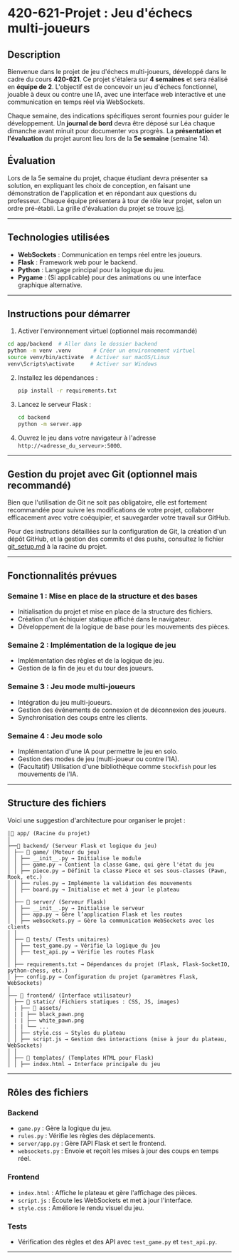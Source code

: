 # 420-621-Projet : Jeu d'échecs multi-joueurs

## **Description**
Bienvenue dans le projet de jeu d'échecs multi-joueurs, développé dans le cadre du cours **420-621**. Ce projet s'étalera sur **4 semaines** et sera réalisé en **équipe de 2**. L'objectif est de concevoir un jeu d'échecs fonctionnel, jouable à deux ou contre une IA, avec une interface web interactive et une communication en temps réel via WebSockets.

Chaque semaine, des indications spécifiques seront fournies pour guider le développement. Un **journal de bord** devra être déposé sur Léa chaque dimanche avant minuit pour documenter vos progrès. La **présentation et l'évaluation** du projet auront lieu lors de la **5e semaine** (semaine 14).

## Évaluation
Lors de la 5e semaine du projet, chaque étudiant devra présenter sa solution, en expliquant les choix de conception, en faisant une démonstration de l'application et en répondant aux questions du professeur.
Chaque équipe présentera à tour de rôle leur projet, selon un ordre pré-établi.
La grille d'évaluation du projet se trouve [ici](https://cmaisonneuveqcca-my.sharepoint.com/:x:/g/personal/eterriault_cmaisonneuve_qc_ca/EV6TFQNx_o1Ko-Jl604Wn28B9TnuOxS9cKd5_EG0wPLMjA?e=MM26cH).

---
## **Technologies utilisées**
- **WebSockets** : Communication en temps réel entre les joueurs.
- **Flask** : Framework web pour le backend.
- **Python** : Langage principal pour la logique du jeu.
- **Pygame** : (Si applicable) pour des animations ou une interface graphique alternative.

---
## **Instructions pour démarrer**

1. Activer l'environnement virtuel (optionnel mais recommandé)
```bash
cd app/backend  # Aller dans le dossier backend
python -m venv .venv       # Créer un environnement virtuel
source venv/bin/activate  # Activer sur macOS/Linux
venv\Scripts\activate     # Activer sur Windows
```

2. Installez les dépendances :
   ```bash
   pip install -r requirements.txt
   ```
3. Lancez le serveur Flask :
   ```bash
   cd backend
   python -m server.app
   ```
4. Ouvrez le jeu dans votre navigateur à l'adresse `http://<adresse_du_serveur>:5000`.

---

## **Gestion du projet avec Git (optionnel mais recommandé)**

Bien que l'utilisation de Git ne soit pas obligatoire, elle est fortement recommandée pour suivre les modifications de votre projet, collaborer efficacement avec votre coéquipier, et sauvegarder votre travail sur GitHub.

Pour des instructions détaillées sur la configuration de Git, la création d'un dépôt GitHub, et la gestion des commits et des pushs, consultez le fichier [git_setup.md](git_setup.md) à la racine du projet.

---

## **Fonctionnalités prévues**
### **Semaine 1 : Mise en place de la structure et des bases**
- Initialisation du projet et mise en place de la structure des fichiers.
- Création d'un échiquier statique affiché dans le navigateur.
- Développement de la logique de base pour les mouvements des pièces.

### **Semaine 2 : Implémentation de la logique de jeu**
- Implémentation des règles et de la logique de jeu.
- Gestion de la fin de jeu et du tour des joueurs.

### **Semaine 3 : Jeu mode multi-joueurs**
- Intégration du jeu multi-joueurs.
- Gestion des événements de connexion et de déconnexion des joueurs.
- Synchronisation des coups entre les clients.

### **Semaine 4 : Jeu mode solo**
- Implémentation d'une IA pour permettre le jeu en solo.
- Gestion des modes de jeu (multi-joueur ou contre l'IA).
- (Facultatif) Utilisation d'une bibliothèque comme `Stockfish` pour les mouvements de l'IA.

---

## Structure des fichiers

Voici une suggestion d'architecture pour organiser le projet :

```text
|📂 app/ (Racine du projet)
│
├──📂 backend/ (Serveur Flask et logique du jeu)
│ ├── 📂 game/ (Moteur du jeu)
│ │ ├── __init__.py → Initialise le module
│ │ ├── game.py → Contient la classe Game, qui gère l'état du jeu
│ │ ├── piece.py → Définit la classe Piece et ses sous-classes (Pawn, Rook, etc.)
│ │ ├── rules.py → Implémente la validation des mouvements
│ │ ├── board.py → Initialise et met à jour le plateau
│ │
│ ├── 📂 server/ (Serveur Flask)
│ │ ├── __init__.py → Initialise le serveur
│ │ ├── app.py → Gère l’application Flask et les routes
│ │ ├── websockets.py → Gère la communication WebSockets avec les clients
│ │
│ ├── 📂 tests/ (Tests unitaires)
│ │ ├── test_game.py → Vérifie la logique du jeu
│ │ ├── test_api.py → Vérifie les routes Flask
│ │
│ ├── requirements.txt → Dépendances du projet (Flask, Flask-SocketIO, python-chess, etc.)
│ ├── config.py → Configuration du projet (paramètres Flask, WebSockets)
│
├── 📂 frontend/ (Interface utilisateur)
│ ├── 📂 static/ (Fichiers statiques : CSS, JS, images)
│ | ├── 📂 assets/
│ | | ├── black_pawn.png
│ | | ├── white_pawn.png
│ | | └── ...
│ │ ├── style.css → Styles du plateau
│ │ ├── script.js → Gestion des interactions (mise à jour du plateau, WebSockets)
│ │
│ ├── 📂 templates/ (Templates HTML pour Flask)
│ │ ├── index.html → Interface principale du jeu
```
---

## Rôles des fichiers

### **Backend**
- `game.py` : Gère la logique du jeu.
- `rules.py` : Vérifie les règles des déplacements.
- `server/app.py` : Gère l’API Flask et sert le frontend.
- `websockets.py` : Envoie et reçoit les mises à jour des coups en temps réel.

### **Frontend**
- `index.html` : Affiche le plateau et gère l'affichage des pièces.
- `script.js` : Écoute les WebSockets et met à jour l'interface.
- `style.css` : Améliore le rendu visuel du jeu.

### **Tests**
- Vérification des règles et des API avec `test_game.py` et `test_api.py`.

---
